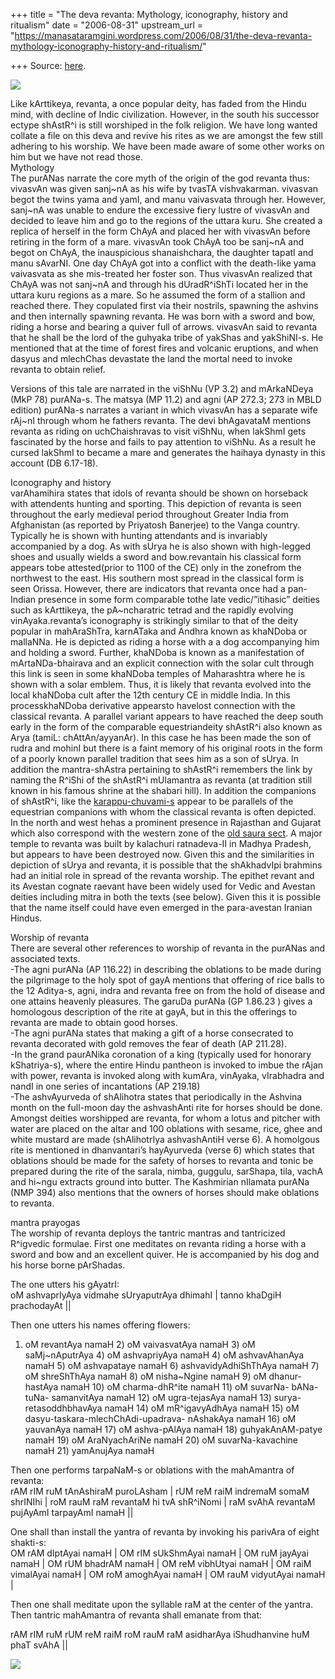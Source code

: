 +++
title = "The deva revanta: Mythology, iconography, history and ritualism"
date = "2006-08-31"
upstream_url = "https://manasataramgini.wordpress.com/2006/08/31/the-deva-revanta-mythology-iconography-history-and-ritualism/"

+++
Source: [here](https://manasataramgini.wordpress.com/2006/08/31/the-deva-revanta-mythology-iconography-history-and-ritualism/).



[![](https://i0.wp.com/photos1.blogger.com/blogger/2010/410/320/revanta.jpg)](http://photos1.blogger.com/blogger/2010/410/1600/revanta.jpg)

Like kArttikeya, revanta, a once popular deity, has faded from the Hindu mind, with decline of Indic civilization. However, in the south his successor ectype shAstR^i is still worshiped in the folk religion. We have long wanted collate a file on this deva and revive his rites as we are amongst the few still adhering to his worship. We have been made aware of some other works on him but we have not read those.  
Mythology  
The purANas narrate the core myth of the origin of the god revanta thus:  
vivasvAn was given sanj\~nA as his wife by tvasTA vishvakarman. vivasvan begot the twins yama and yamI, and manu vaivasvata through her. However, sanj\~nA was unable to endure the excessive fiery lustre of vivasvAn and decided to leave him and go to the regions of the uttara kuru. She created a replica of herself in the form ChAyA and placed her with vivasvAn before retiring in the form of a mare. vivasvAn took ChAyA too be sanj\~nA and begot on ChAyA, the inauspicious shanaishchara, the daughter tapatI and manu sAvarNI. One day ChAyA got into a conflict with the death-like yama vaivasvata as she mis-treated her foster son. Thus vivasvAn realized that ChAyA was not sanj\~nA and through his dUradR^iShTi located her in the uttara kuru regions as a mare. So he assumed the form of a stallion and reached there. They copulated first via their nostrils, spawning the ashvins and then internally spawning revanta. He was born with a sword and bow, riding a horse and bearing a quiver full of arrows. vivasvAn said to revanta that he shall be the lord of the guhyaka tribe of yakShas and yakShiNI-s. He mentioned that at the time of forest fires and volcanic eruptions, and when dasyus and mlechChas devastate the land the mortal need to invoke revanta to obtain relief.

Versions of this tale are narrated in the viShNu (VP 3.2) and mArkaNDeya
(MkP 78) purANa-s. The matsya (MP 11.2) and agni (AP 272.3; 273 in MBLD
edition) purANa-s narrates a variant in which vivasvAn has a separate wife rAj\~nI through whom he fathers revanta. The devi bhAgavataM mentions revanta as riding on uchChaishravas to visit viShNu, when lakShmI gets fascinated by the horse and fails to pay attention to viShNu. As a result he cursed lakShmI to became a mare and generates the haihaya dynasty in this account (DB 6.17-18).

Iconography and history  
varAhamihira states that idols of revanta should be shown on horseback with attendents hunting and sporting. This depiction of revanta is seen throughout the early medieval period throughout Greater India from Afghanistan (as reported by Priyatosh Banerjee) to the Vanga country. Typically he is shown with hunting attendants and is invariably accompanied by a dog. As with sUrya he is also shown with high-legged shoes and usually wields a sword and bow.revantain his classical form appears tobe attested(prior to 1100 of the CE) only in the zonefrom the northwest to the east. His southern most spread in the classical form is seen Orissa. However, there are indicators that revanta once had a pan-Indian presence in some form comparable tothe late vedic/”itihasic” deities such as kArttikeya, the pA\~ncharatric tetrad and the rapidly evolving vinAyaka.revanta’s iconography is strikingly similar to that of the deity popular in mahAraShTra, karnATaka and Andhra known as khaNDoba or mallaNNa. He is depicted as riding a horse with a a dog accompanying him and holding a sword. Further, khaNDoba is known as a manifestation of mArtaNDa-bhairava and an explicit connection with the solar cult through this link is seen in some khaNDoba temples of Maharashtra where he is shown with a solar emblem. Thus, it is likely that revanta evolved into the local khaNDoba cult after the 12th century CE in middle India. In this processkhaNDoba derivative appearsto havelost connection with the classical revanta. A parallel variant appears to have reached the deep south early in the form of the comparable equestriandeity shAstR^i also known as Arya (tamiL: chAttAn/ayyanAr). In this case he has been made the son of rudra and mohinI but there is a faint memory of his original roots in the form of a poorly known parallel tradition that sees him as a son of sUrya. In addition the mantra-shAstra pertaining to shAstR^i remembers the link by naming the R^iShi of the shAstR^i mUlamantra as revanta (at tradition still known in his famous shrine at the shabari hill). In addition the companions of shAstR^i, like the [karappu-chuvami-s](https://manasataramgini.wordpress.com/2007/06/16/shasta-in-the-dravida-country/ "shAstA in the drAviDa country") appear to be parallels of the equestrian companions with whom the classical revanta is often depicted. In the north and west hehas a prominent presence in Rajasthan and Gujarat which also correspond with the western zone of the [old saura sect](https://manasataramgini.wordpress.com/2005/11/21/saura-mata/). A major temple to revanta was built by kalachuri ratnadeva-II in Madhya Pradesh, but appears to have been destroyed now. Given this and the similarities in depiction of sUrya and revanta, it is possible that the shAkhadvIpi brahmins had an initial role in spread of the revanta worship. The epithet revant and its Avestan cognate raevant have been widely used for Vedic and Avestan deities including mitra in both the texts (see below). Given this it is possible that the name itself could have even emerged in the para-avestan Iranian Hindus.

Worship of revanta  
There are several other references to worship of revanta in the purANas and associated texts.  
-The agni purANa (AP 116.22) in describing the oblations to be made during the pilgrimage to the holy spot of gayA mentions that offering of rice balls to the 12 Aditya-s, agni, indra and revanta free on from the hold of disease and one attains heavenly pleasures. The garuDa purANa
(GP 1.86.23 ) gives a homologous description of the rite at gayA, but in
this the offerings to revanta are made to obtain good horses.  
-The agni purANa states that making a gift of a horse consecrated to revanta decorated with gold removes the fear of death (AP 211.28).  
-In the grand paurANika coronation of a king (typically used for honorary kShatriya-s), where the entire Hindu pantheon is invoked to imbue the rAjan with power, revanta is invoked along with kumAra, vinAyaka, vIrabhadra and nandI in one series of incantations (AP 219.18)  
-The ashvAyurveda of shAlihotra states that periodically in the Ashvina month on the full-moon day the ashvashAnti rite for horses should be done. Amongst deities worshipped are revanta, for whom a lotus and pitcher with water are placed on the altar and 100 oblations with sesame, rice, ghee and white mustard are made (shAlihotrIya ashvashAntiH verse 6). A homolgous rite is mentioned in dhanvantari’s hayAyurveda
(verse 6) which states that oblations should be made for the safety of
horses to revanta and tonic be prepared during the rite of the sarala, nimba, guggulu, sarShapa, tila, vachA and hi\~ngu extracts ground into butter. The Kashmirian nIlamata purANa (NMP 394) also mentions that the owners of horses should make oblations to revanta.

mantra prayogas  
The worship of revanta deploys the tantric mantras and tantricized R^igvedic formulae. First one meditates on revanta riding a horse with a sword and bow and an excellent quiver. He is accompanied by his dog and his horse borne pArShadas.

The one utters his gAyatrI:  
oM ashvaprIyAya vidmahe sUryaputrAya dhimahI \| tanno khaDgiH prachodayAt \|\|

Then one utters his names offering flowers:  
1) oM revantAya namaH 2) oM vaivasvatAya namaH 3) oM saMj\~nAputrAya 4) oM ashvapriyAya namaH 4) oM ashvavAhanAya namaH 5) oM ashvapataye namaH 6) ashvavidyAdhiShThAya namaH 7) oM shreShThAya namaH 8) oM nisha\~Ngine namaH 9) oM dhanur-hastAya namaH 10) oM charma-dhR^ite namaH 11) oM suvarNa- bANa- tuNa- samanvitAya namaH 12) oM ugra-tejasAya namaH 13) surya-retasoddhbhavAya namaH 14) oM mR^igavyAdhAya namaH 15) oM dasyu-taskara-mlechChAdi-upadrava- nAshakAya namaH 16) oM yauvanAya namaH 17) oM ashva-pAlAya namaH 18) guhyakAnAM-patye namaH 19) oM AraNyachAriNe namaH 20) oM suvarNa-kavachine namaH 21) yamAnujAya namaH

Then one performs tarpaNaM-s or oblations with the mahAmantra of revanta:  
rAM rIM ruM tAnAshiraM puroLAsham \| rUM reM raiM indremaM somaM shrINIhi \| roM rauM raM revantaM hi tvA shR^iNomi \| raM svAhA revantaM pujAyAmI tarpayAmI namaH \|\|

One shall than install the yantra of revanta by invoking his parivAra of eight shakti-s:  
OM rAM dIptAyai namaH \| OM rIM sUkShmAyai namaH \| OM ruM jayAyai namaH \| OM rUM bhadrAM namaH \| OM reM vibhUtyai namaH \| OM raiM vimalAyai namaH \| OM roM amoghAyai namaH \| OM rauM vidyutAyai namaH \|

Then one shall meditate upon the syllable raM at the center of the yantra. Then tantric mahAmantra of revanta shall emanate from that:

rAM rIM ruM rUM reM raiM roM rauM raM asidharAya iShudhanvine huM phaT svAhA \|\|

[![](https://i2.wp.com/photos1.blogger.com/blogger/2010/410/320/revanta.1.jpg)](http://photos1.blogger.com/blogger/2010/410/1600/revanta.1.jpg)


